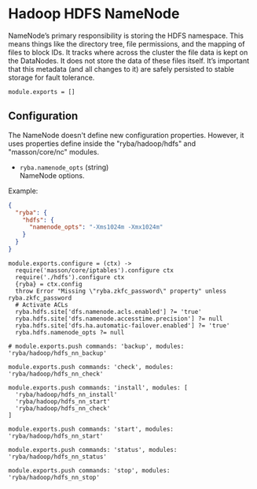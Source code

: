 
# Hadoop HDFS NameNode

NameNode’s primary responsibility is storing the HDFS namespace. This means things
like the directory tree, file permissions, and the mapping of files to block
IDs. It tracks where across the cluster the file data is kept on the DataNodes. It
does not store the data of these files itself. It’s important that this metadata
(and all changes to it) are safely persisted to stable storage for fault tolerance.

    module.exports = []

## Configuration

The NameNode doesn't define new configuration properties. However, it uses properties
define inside the "ryba/hadoop/hdfs" and "masson/core/nc" modules.

*   `ryba.namenode_opts` (string)   
    NameNode options.   

Example:   

```json
{
  "ryba": {
    "hdfs": {
      "namenode_opts": "-Xms1024m -Xmx1024m"
    }
  }
}
```

    module.exports.configure = (ctx) ->
      require('masson/core/iptables').configure ctx
      require('./hdfs').configure ctx
      {ryba} = ctx.config
      throw Error "Missing \"ryba.zkfc_password\" property" unless ryba.zkfc_password
      # Activate ACLs
      ryba.hdfs.site['dfs.namenode.acls.enabled'] ?= 'true'
      ryba.hdfs.site['dfs.namenode.accesstime.precision'] ?= null
      ryba.hdfs.site['dfs.ha.automatic-failover.enabled'] ?= 'true'
      ryba.hdfs.namenode_opts ?= null

    # module.exports.push commands: 'backup', modules: 'ryba/hadoop/hdfs_nn_backup'

    module.exports.push commands: 'check', modules: 'ryba/hadoop/hdfs_nn_check'

    module.exports.push commands: 'install', modules: [
      'ryba/hadoop/hdfs_nn_install'
      'ryba/hadoop/hdfs_nn_start'
      'ryba/hadoop/hdfs_nn_check'
    ]

    module.exports.push commands: 'start', modules: 'ryba/hadoop/hdfs_nn_start'

    module.exports.push commands: 'status', modules: 'ryba/hadoop/hdfs_nn_status'

    module.exports.push commands: 'stop', modules: 'ryba/hadoop/hdfs_nn_stop'

